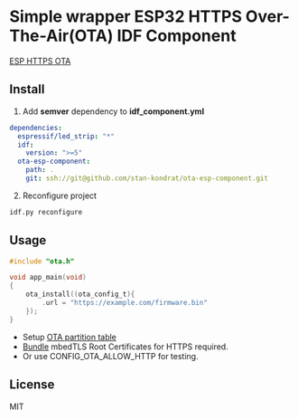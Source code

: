 # Simple wrapper ESP32 HTTPS Over-The-Air(OTA) IDF Component

[ESP HTTPS OTA](https://github.com/espressif/esp-idf/tree/master/components/esp_https_ota)


## Install 

1. Add **semver** dependency to **idf_component.yml**
```yml
dependencies:
  espressif/led_strip: "*"
  idf:
    version: ">=5"
  ota-esp-component:
    path: .
    git: ssh://git@github.com/stan-kondrat/ota-esp-component.git
```

2. Reconfigure project
```sh
idf.py reconfigure
```

## Usage

```c
#include "ota.h"

void app_main(void)
{
    ota_install((ota_config_t){
        .url = "https://example.com/firmware.bin"
    });
}
```

- Setup [OTA partition table](https://docs.espressif.com/projects/esp-idf/en/latest/esp32/api-reference/system/ota.html)
- [Bundle](https://docs.espressif.com/projects/esp-idf/en/latest/esp32/api-reference/protocols/esp_crt_bundle.html) mbedTLS Root Certificates for HTTPS required.
- Or use CONFIG_OTA_ALLOW_HTTP for testing.


## License

MIT
